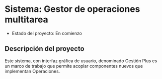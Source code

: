 <h1> Sistema: Gestor de operaciones multitarea</h1>

- Estado del proyecto: En comienzo

<h2>Descripción del proyecto</h2>

Este sistema, con interfaz gráfica de usuario, denominado Gestión Plus
es un marco de trabajo que permite acoplar componentes nuevos que
implementan Operaciones.
